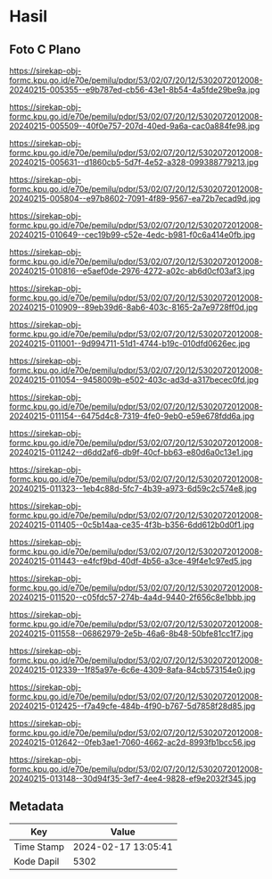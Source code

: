 # Hasil

## Foto C Plano

https://sirekap-obj-formc.kpu.go.id/e70e/pemilu/pdpr/53/02/07/20/12/5302072012008-20240215-005355--e9b787ed-cb56-43e1-8b54-4a5fde29be9a.jpg

https://sirekap-obj-formc.kpu.go.id/e70e/pemilu/pdpr/53/02/07/20/12/5302072012008-20240215-005509--40f0e757-207d-40ed-9a6a-cac0a884fe98.jpg

https://sirekap-obj-formc.kpu.go.id/e70e/pemilu/pdpr/53/02/07/20/12/5302072012008-20240215-005631--d1860cb5-5d7f-4e52-a328-099388779213.jpg

https://sirekap-obj-formc.kpu.go.id/e70e/pemilu/pdpr/53/02/07/20/12/5302072012008-20240215-005804--e97b8602-7091-4f89-9567-ea72b7ecad9d.jpg

https://sirekap-obj-formc.kpu.go.id/e70e/pemilu/pdpr/53/02/07/20/12/5302072012008-20240215-010649--cec19b99-c52e-4edc-b981-f0c6a414e0fb.jpg

https://sirekap-obj-formc.kpu.go.id/e70e/pemilu/pdpr/53/02/07/20/12/5302072012008-20240215-010816--e5aef0de-2976-4272-a02c-ab6d0cf03af3.jpg

https://sirekap-obj-formc.kpu.go.id/e70e/pemilu/pdpr/53/02/07/20/12/5302072012008-20240215-010909--89eb39d6-8ab6-403c-8165-2a7e9728ff0d.jpg

https://sirekap-obj-formc.kpu.go.id/e70e/pemilu/pdpr/53/02/07/20/12/5302072012008-20240215-011001--9d994711-51d1-4744-b19c-010dfd0626ec.jpg

https://sirekap-obj-formc.kpu.go.id/e70e/pemilu/pdpr/53/02/07/20/12/5302072012008-20240215-011054--9458009b-e502-403c-ad3d-a317becec0fd.jpg

https://sirekap-obj-formc.kpu.go.id/e70e/pemilu/pdpr/53/02/07/20/12/5302072012008-20240215-011154--6475d4c8-7319-4fe0-9eb0-e59e678fdd6a.jpg

https://sirekap-obj-formc.kpu.go.id/e70e/pemilu/pdpr/53/02/07/20/12/5302072012008-20240215-011242--d6dd2af6-db9f-40cf-bb63-e80d6a0c13e1.jpg

https://sirekap-obj-formc.kpu.go.id/e70e/pemilu/pdpr/53/02/07/20/12/5302072012008-20240215-011323--1eb4c88d-5fc7-4b39-a973-6d59c2c574e8.jpg

https://sirekap-obj-formc.kpu.go.id/e70e/pemilu/pdpr/53/02/07/20/12/5302072012008-20240215-011405--0c5b14aa-ce35-4f3b-b356-6dd612b0d0f1.jpg

https://sirekap-obj-formc.kpu.go.id/e70e/pemilu/pdpr/53/02/07/20/12/5302072012008-20240215-011443--e4fcf9bd-40df-4b56-a3ce-49f4e1c97ed5.jpg

https://sirekap-obj-formc.kpu.go.id/e70e/pemilu/pdpr/53/02/07/20/12/5302072012008-20240215-011520--c05fdc57-274b-4a4d-9440-2f656c8e1bbb.jpg

https://sirekap-obj-formc.kpu.go.id/e70e/pemilu/pdpr/53/02/07/20/12/5302072012008-20240215-011558--06862979-2e5b-46a6-8b48-50bfe81cc1f7.jpg

https://sirekap-obj-formc.kpu.go.id/e70e/pemilu/pdpr/53/02/07/20/12/5302072012008-20240215-012339--1f85a97e-6c6e-4309-8afa-84cb573154e0.jpg

https://sirekap-obj-formc.kpu.go.id/e70e/pemilu/pdpr/53/02/07/20/12/5302072012008-20240215-012425--f7a49cfe-484b-4f90-b767-5d7858f28d85.jpg

https://sirekap-obj-formc.kpu.go.id/e70e/pemilu/pdpr/53/02/07/20/12/5302072012008-20240215-012642--0feb3ae1-7060-4662-ac2d-8993fb1bcc56.jpg

https://sirekap-obj-formc.kpu.go.id/e70e/pemilu/pdpr/53/02/07/20/12/5302072012008-20240215-013148--30d94f35-3ef7-4ee4-9828-ef9e2032f345.jpg


## Metadata

| Key        | Value               |
| ---------- | ------------------- |
| Time Stamp | 2024-02-17 13:05:41 |
| Kode Dapil | 5302                |



